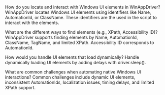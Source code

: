 How do you locate and interact with Windows UI elements in WinAppDriver?
WinAppDriver locates Windows UI elements using identifiers like Name, AutomationId, or ClassName. These identifiers are the used in the script to interact with the elements.

What are the different ways to find elements (e.g., XPath, Accessibility ID)?
WinAppDriver supports finding elements by Name, AutomationId, ClassName, TagName, and limited XPath. Accessibility ID corresponds to AutomationId.

How would you handle UI elements that load dynamically?
Handle dynamically loading UI elements by adding delays with driver.sleep().

What are common challenges when automating native Windows UI interactions?
Common challenges include dynamic UI elements, inconsistent AutomationIds, localization issues, timing delays, and limited XPath support.